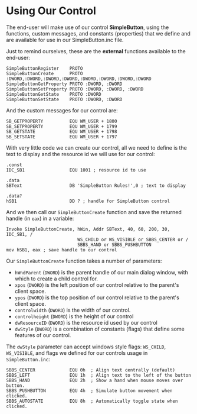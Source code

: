 # Using Our Control

The end-user will make use of our control **SimpleButton**, using the functions, custom messages, and constants \(properties\) that we define and are available for use in our SimpleButton.inc file.

Just to remind ourselves, these are the **external** functions available to the end-user:

```x86asm
SimpleButtonRegister    PROTO
SimpleButtonCreate      PROTO :DWORD,:DWORD,:DWORD,:DWORD,:DWORD,:DWORD,:DWORD,:DWORD
SimpleButtonGetProperty PROTO :DWORD, :DWORD
SimpleButtonSetProperty PROTO :DWORD, :DWORD, :DWORD
SimpleButtonGetState    PROTO :DWORD
SimpleButtonSetState    PROTO :DWORD, :DWORD
```

And the custom messages for our control are:

```x86asm
SB_GETPROPERTY          EQU WM_USER + 1800
SB_SETPROPERTY          EQU WM_USER + 1799
SB_GETSTATE             EQU WM_USER + 1798
SB_SETSTATE             EQU WM_USER + 1797
```

With very little code we can create our control, all we need to define is the text to display and the resource id we will use for our control:

```x86asm
.const
IDC_SB1                 EQU 1001 ; resource id to use

.data
SBText                  DB 'SimpleButton Rules!',0 ; text to display

.data?
hSB1                    DD ? ; handle for SimpleButton control
```

And we then call our `SimpleButtonCreate` function and save the returned handle \(in `eax`\) in a variable:

```x86asm
Invoke SimpleButtonCreate, hWin, Addr SBText, 40, 60, 200, 30, IDC_SB1, /
                           WS_CHILD or WS_VISIBLE or SBBS_CENTER or /
                           SBBS_HAND or SBBS_PUSHBUTTON
mov hSB1, eax ; save handle to our control
```

Our `SimpleButtonCreate` function takes a number of parameters:

* `hWndParent` \(`DWORD`\) is the parent handle of our main dialog window, with which to create a child control for.
* `xpos` \(`DWORD`\) is the left position of our control relative to the parent's client space.
* `ypos` \(`DWORD`\) is the top position of our control relative to the parent's client space.
* `controlwidth` \(`DWORD`\) is the width of our control.
* `controlheight` \(`DWORD`\) is the height of our control
* `dwResourceID` \(`DWORD`\) is the resource id used by our control
* `dwStyle` \(`DWORD`\) is a combination of constants \(flags\) that define some features of our control.

The `dwStyle` parameter can accept windows style flags: `WS_CHILD`, `WS_VISIBLE`, and flags we defined for our controls usage in `SimpleButton.inc`:

```x86asm
SBBS_CENTER             EQU 0h  ; Align text centrally (default)
SBBS_LEFT               EQU 1h  ; Align text to the left of the button
SBBS_HAND               EQU 2h  ; Show a hand when mouse moves over button.
SBBS_PUSHBUTTON         EQU 4h  ; Simulate button movement when clicked.
SBBS_AUTOSTATE          EQU 8h  ; Automatically toggle state when clicked.


```



